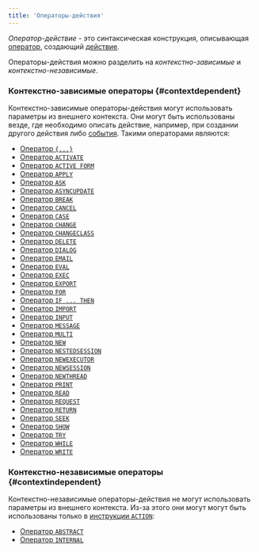 ```yaml
---
title: 'Операторы-действия'
---
```


*Оператор-действие* - это синтаксическая конструкция, описывающая [оператор](Action_operators_paradigm.md), создающий [действие](Actions.md).

Операторы-действия можно разделить на *контекстно-зависимые* и *контекстно-независимые*.

### Контекстно-зависимые операторы {#contextdependent}

Контекстно-зависимые операторы-действия могут использовать параметры из внешнего контекста. Они могут быть использованы везде, где необходимо описать действие, например, при создании другого действия либо [события](Events.md). Такими операторами являются:

-   [Оператор `{...}`](Braces_operator.md)
-   [Оператор `ACTIVATE`](ACTIVATE_operator.md)
-   [Оператор `ACTIVE FORM`](ACTIVE_FORM_operator.md)
-   [Оператор `APPLY`](APPLY_operator.md)
-   [Оператор `ASK`](ASK_operator.md)
-   [Оператор `ASYNCUPDATE`](https://ru-documentation.lsfusion.org/pages/viewpage.action?pageId=12320796)
-   [Оператор `BREAK`](BREAK_operator.md)
-   [Оператор `CANCEL`](CANCEL_operator.md)
-   [Оператор `CASE`](CASE_action_operator.md)
-   [Оператор `CHANGE`](CHANGE_operator.md)
-   [Оператор `CHANGECLASS`](CHANGECLASS_operator.md)
-   [Оператор `DELETE`](DELETE_operator.md)
-   [Оператор `DIALOG`](DIALOG_operator.md)
-   [Оператор `EMAIL`](EMAIL_operator.md)
-   [Оператор `EVAL`](EVAL_operator.md)
-   [Оператор `EXEC`](EXEC_operator.md)
-   [Оператор `EXPORT`](EXPORT_operator.md)
-   [Оператор `FOR`](FOR_operator.md)
-   [Оператор `IF ... THEN`](IF_..._THEN_action_operator.md)
-   [Оператор `IMPORT`](IMPORT_operator.md)
-   [Оператор `INPUT`](INPUT_operator.md)
-   [Оператор `MESSAGE`](MESSAGE_operator.md)
-   [Оператор `MULTI`](MULTI_action_operator.md)
-   [Оператор `NEW`](NEW_operator.md)
-   [Оператор `NESTEDSESSION`](NESTEDSESSION_operator.md)
-   [Оператор `NEWEXECUTOR`](NEWEXECUTOR_operator.md)
-   [Оператор `NEWSESSION`](NEWSESSION_operator.md)
-   [Оператор `NEWTHREAD`](NEWTHREAD_operator.md)
-   [Оператор `PRINT`](PRINT_operator.md)
-   [Оператор `READ`](READ_operator.md)
-   [Оператор `REQUEST`](REQUEST_operator.md)
-   [Оператор `RETURN`](RETURN_operator.md)
-   [Оператор `SEEK`](SEEK_operator.md)
-   [Оператор `SHOW`](SHOW_operator.md)
-   [Оператор `TRY`](TRY_operator.md)
-   [Оператор `WHILE`](WHILE_operator.md)
-   [Оператор `WRITE`](WRITE_operator.md)

### Контекстно-независимые операторы {#contextindependent}

Контекстно-независимые операторы-действия не могут использовать параметры из внешнего контекста. Из-за этого они могут могут быть использованы только в [инструкции `ACTION`](ACTION_statement.md):

-   [Оператор `ABSTRACT`](ABSTRACT_action_operator.md)
-   [Оператор `INTERNAL`](INTERNAL_operator.md)

 
